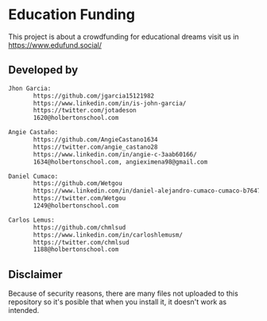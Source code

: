 # Education Funding

This project is about a crowdfunding for educational dreams
visit us in https://www.edufund.social/

## Developed by



```bash
Jhon Garcia:
       https://github.com/jgarcia15121982
       https://www.linkedin.com/in/is-john-garcia/
       https://twitter.com/jotadeson
       1620@holbertonschool.com

Angie Castaño:
       https://github.com/AngieCastano1634
       https://twitter.com/angie_castano28
       https://www.linkedin.com/in/angie-c-3aab60166/
       1634@holbertonschool.com, angieximena98@gmail.com

Daniel Cumaco:
       https://github.com/Wetgou
       https://www.linkedin.com/in/daniel-alejandro-cumaco-cumaco-b76472192/
       https://twitter.com/Wetgou
       1249@holbertonschool.com

Carlos Lemus:
       https://github.com/chmlsud
       https://www.linkedin.com/in/carloshlemusm/
       https://twitter.com/chmlsud
       1188@holbertonschool.com

```
## Disclaimer
Because of security reasons, there are many files not uploaded to this repository so it's posible that when you install it, it doesn't work as intended.

